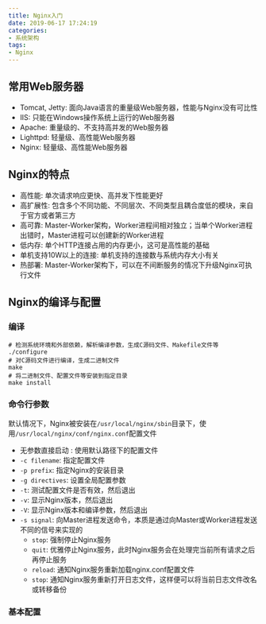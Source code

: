 ```yaml
---
title: Nginx入门
date: 2019-06-17 17:24:19
categories: 
- 系统架构
tags: 
- Nginx
---
```


## 常用Web服务器

- Tomcat, Jetty: 面向Java语言的重量级Web服务器，性能与Nginx没有可比性
- IIS: 只能在Windows操作系统上运行的Web服务器
- Apache: 重量级的、不支持高并发的Web服务器
- Lighttpd: 轻量级、高性能Web服务器
- Nginx: 轻量级、高性能Web服务器

## Nginx的特点

- 高性能: 单次请求响应更快、高并发下性能更好
- 高扩展性: 包含多个不同功能、不同层次、不同类型且耦合度低的模块，来自于官方或者第三方
- 高可靠: Master-Worker架构，Worker进程间相对独立；当单个Worker进程出错时，Master进程可以创建新的Worker进程
- 低内存: 单个HTTP连接占用的内存更小，这可是高性能的基础
- 单机支持10W以上的连接: 单机支持的连接数与系统内存大小有关
- 热部署: Master-Worker架构下，可以在不间断服务的情况下升级Nginx可执行文件

## Nginx的编译与配置

### 编译

```shell
# 检测系统环境和外部依赖，解析编译参数，生成C源码文件、Makefile文件等
./configure
# 对C源码文件进行编译，生成二进制文件
make
# 将二进制文件、配置文件等安装到指定目录
make install
```

### 命令行参数

默认情况下，Nginx被安装在`/usr/local/nginx/sbin`目录下，使用`/usr/local/nginx/conf/nginx.conf`配置文件

- 无参数直接启动 : 使用默认路径下的配置文件
- `-c filename`: 指定配置文件
- `-p prefix`: 指定Nginx的安装目录
- `-g directives`: 设置全局配置参数
- `-t`: 测试配置文件是否有效，然后退出
- `-v`: 显示Nginx版本，然后退出
- `-V`: 显示Nginx版本和编译参数，然后退出
- `-s signal`: 向Master进程发送命令，本质是通过向Master或Worker进程发送不同的信号来实现的
  - `stop`: 强制停止Nginx服务
  - `quit`: 优雅停止Nginx服务，此时Nginx服务会在处理完当前所有请求之后再停止服务
  - `reload`: 通知Nginx服务重新加载nginx.conf配置文件
  - `stop`: 通知Nginx服务重新打开日志文件，这样便可以将当前日志文件改名或转移备份

### 基本配置